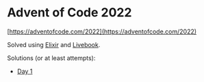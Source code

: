 # Advent of Code 2022

[https://adventofcode.com/2022](https://adventofcode.com/2022)

Solved using [Elixir](https://elixir-lang.org/) and [Livebook](https://livebook.dev/).

Solutions (or at least attempts):

- [Day 1](01.livemd)